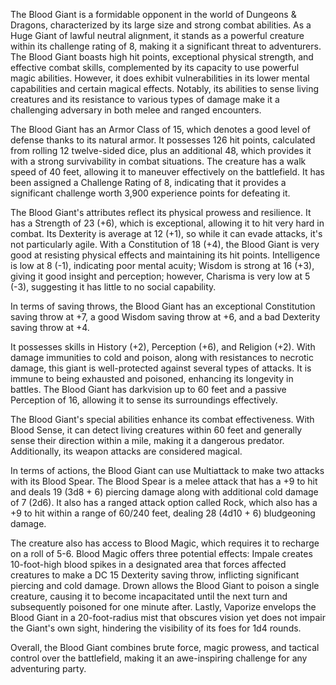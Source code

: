 The Blood Giant is a formidable opponent in the world of Dungeons & Dragons, characterized by its large size and strong combat abilities. As a Huge Giant of lawful neutral alignment, it stands as a powerful creature within its challenge rating of 8, making it a significant threat to adventurers. The Blood Giant boasts high hit points, exceptional physical strength, and effective combat skills, complemented by its capacity to use powerful magic abilities. However, it does exhibit vulnerabilities in its lower mental capabilities and certain magical effects. Notably, its abilities to sense living creatures and its resistance to various types of damage make it a challenging adversary in both melee and ranged encounters.

The Blood Giant has an Armor Class of 15, which denotes a good level of defense thanks to its natural armor. It possesses 126 hit points, calculated from rolling 12 twelve-sided dice, plus an additional 48, which provides it with a strong survivability in combat situations. The creature has a walk speed of 40 feet, allowing it to maneuver effectively on the battlefield. It has been assigned a Challenge Rating of 8, indicating that it provides a significant challenge worth 3,900 experience points for defeating it.

The Blood Giant's attributes reflect its physical prowess and resilience. It has a Strength of 23 (+6), which is exceptional, allowing it to hit very hard in combat. Its Dexterity is average at 12 (+1), so while it can evade attacks, it's not particularly agile. With a Constitution of 18 (+4), the Blood Giant is very good at resisting physical effects and maintaining its hit points. Intelligence is low at 8 (-1), indicating poor mental acuity; Wisdom is strong at 16 (+3), giving it good insight and perception; however, Charisma is very low at 5 (-3), suggesting it has little to no social capability.

In terms of saving throws, the Blood Giant has an exceptional Constitution saving throw at +7, a good Wisdom saving throw at +6, and a bad Dexterity saving throw at +4. 

It possesses skills in History (+2), Perception (+6), and Religion (+2). With damage immunities to cold and poison, along with resistances to necrotic damage, this giant is well-protected against several types of attacks. It is immune to being exhausted and poisoned, enhancing its longevity in battles. The Blood Giant has darkvision up to 60 feet and a passive Perception of 16, allowing it to sense its surroundings effectively.

The Blood Giant's special abilities enhance its combat effectiveness. With Blood Sense, it can detect living creatures within 60 feet and generally sense their direction within a mile, making it a dangerous predator. Additionally, its weapon attacks are considered magical.

In terms of actions, the Blood Giant can use Multiattack to make two attacks with its Blood Spear. The Blood Spear is a melee attack that has a +9 to hit and deals 19 (3d8 + 6) piercing damage along with additional cold damage of 7 (2d6). It also has a ranged attack option called Rock, which also has a +9 to hit within a range of 60/240 feet, dealing 28 (4d10 + 6) bludgeoning damage.

The creature also has access to Blood Magic, which requires it to recharge on a roll of 5-6. Blood Magic offers three potential effects: Impale creates 10-foot-high blood spikes in a designated area that forces affected creatures to make a DC 15 Dexterity saving throw, inflicting significant piercing and cold damage. Drown allows the Blood Giant to poison a single creature, causing it to become incapacitated until the next turn and subsequently poisoned for one minute after. Lastly, Vaporize envelops the Blood Giant in a 20-foot-radius mist that obscures vision yet does not impair the Giant's own sight, hindering the visibility of its foes for 1d4 rounds.

Overall, the Blood Giant combines brute force, magic prowess, and tactical control over the battlefield, making it an awe-inspiring challenge for any adventuring party.